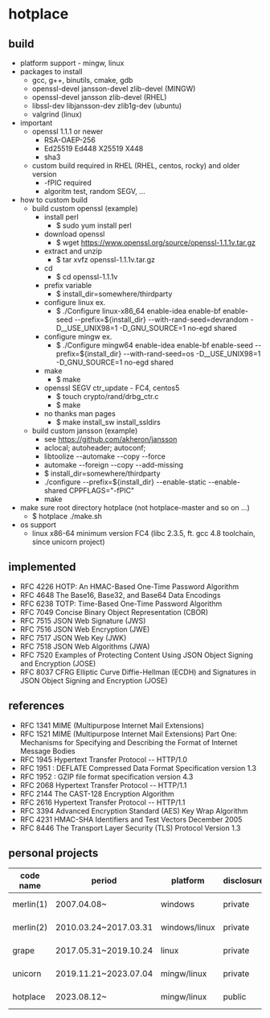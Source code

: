 # hotplace


## build

 * platform support - mingw, linux
 * packages to install
   * gcc, g++, binutils, cmake, gdb
   * openssl-devel jansson-devel zlib-devel (MINGW)
   * openssl-devel jansson zlib-devel (RHEL)
   * libssl-dev libjansson-dev zlib1g-dev (ubuntu)
   * valgrind (linux)
 * important
   * openssl 1.1.1 or newer
     * RSA-OAEP-256
     * Ed25519 Ed448 X25519 X448
     * sha3
   * custom build required in RHEL (RHEL, centos, rocky) and older version
     * -fPIC required
     * algoritm test, random SEGV, ...
 * how to custom build
   * build custom openssl (example)
     * install perl
       * $ sudo yum install perl
     * download openssl
       * $ wget https://www.openssl.org/source/openssl-1.1.1v.tar.gz
     * extract and unzip
       * $ tar xvfz openssl-1.1.1v.tar.gz
     * cd
       * $ cd openssl-1.1.1v
     * prefix variable
       * $ install_dir=somewhere/thirdparty
     * configure linux ex.
       * $ ./Configure linux-x86_64 enable-idea enable-bf enable-seed --prefix=${install_dir} --with-rand-seed=devrandom -D__USE_UNIX98=1 -D_GNU_SOURCE=1 no-egd shared
     * configure mingw ex.
       * $ ./Configure mingw64 enable-idea enable-bf enable-seed --prefix=${install_dir} --with-rand-seed=os -D__USE_UNIX98=1 -D_GNU_SOURCE=1 no-egd shared
     * make
       * $ make
     * openssl SEGV ctr_update - FC4, centos5
       * $ touch crypto/rand/drbg_ctr.c
       * $ make
     * no thanks man pages
       * $ make install_sw install_ssldirs
   * build custom jansson (example)
     * see https://github.com/akheron/jansson
     * aclocal; autoheader; autoconf;
     * libtoolize --automake --copy --force
     * automake --foreign --copy --add-missing
     * $ install_dir=somewhere/thirdparty
     * ./configure --prefix=${install_dir} --enable-static --enable-shared CPPFLAGS="-fPIC"
     * make
 * make sure root directory hotplace (not hotplace-master and so on ...)
   * $ hotplace ./make.sh
 * os support
   * linux x86-64 minimum version FC4 (libc 2.3.5, ft. gcc 4.8 toolchain, since unicorn project)

## implemented

 * RFC 4226 HOTP: An HMAC-Based One-Time Password Algorithm
 * RFC 4648 The Base16, Base32, and Base64 Data Encodings
 * RFC 6238 TOTP: Time-Based One-Time Password Algorithm
 * RFC 7049 Concise Binary Object Representation (CBOR)
 * RFC 7515 JSON Web Signature (JWS)
 * RFC 7516 JSON Web Encryption (JWE)
 * RFC 7517 JSON Web Key (JWK)
 * RFC 7518 JSON Web Algorithms (JWA)
 * RFC 7520 Examples of Protecting Content Using JSON Object Signing and Encryption (JOSE)
 * RFC 8037 CFRG Elliptic Curve Diffie-Hellman (ECDH) and Signatures in JSON Object Signing and Encryption (JOSE)

## references

 * RFC 1341 MIME  (Multipurpose Internet Mail Extensions)
 * RFC 1521 MIME (Multipurpose Internet Mail Extensions) Part One:
                      Mechanisms for Specifying and Describing
                      the Format of Internet Message Bodies
 * RFC 1945 Hypertext Transfer Protocol -- HTTP/1.0
 * RFC 1951 : DEFLATE Compressed Data Format Specification version 1.3
 * RFC 1952 : GZIP file format specification version 4.3
 * RFC 2068 Hypertext Transfer Protocol -- HTTP/1.1
 * RFC 2144 The CAST-128 Encryption Algorithm
 * RFC 2616 Hypertext Transfer Protocol -- HTTP/1.1
 * RFC 3394 Advanced Encryption Standard (AES) Key Wrap Algorithm
 * RFC 4231 HMAC-SHA Identifiers and Test Vectors December 2005
 * RFC 8446 The Transport Layer Security (TLS) Protocol Version 1.3

## personal projects

| code name | period                | platform      | disclosure | comments            |
| --        | --                    | --            | --         | --                  |
| merlin(1) | 2007.04.08~           | windows       | private    | no comments         |
| merlin(2) | 2010.03.24~2017.03.31 | windows/linux | private    | no comments         |
| grape     | 2017.05.31~2019.10.24 | linux         | private    | no comments         |
| unicorn   | 2019.11.21~2023.07.04 | mingw/linux   | private    | no comments         |
| hotplace  | 2023.08.12~           | mingw/linux   | public     | unrelated to my job |
